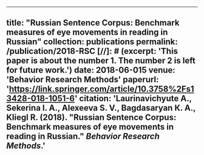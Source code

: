 
---
title: "Russian Sentence Corpus: Benchmark measures of eye movements in reading in Russian"
collection: publications
permalink: /publication/2018-RSC
[//]: # (excerpt: 'This paper is about the number 1. The number 2 is left for future work.')
date: 2018-06-015
venue: 'Behavior Research Methods'
paperurl: 'https://link.springer.com/article/10.3758%2Fs13428-018-1051-6'
citation: 'Laurinavichyute A., Sekerina I. A., Alexeeva S. V., Bagdasaryan К. А., Kliegl R. (2018). &quot;Russian Sentence Corpus: Benchmark measures of eye movements in reading in Russian.&quot; <i>Behavior Research Methods</i>.'
---
